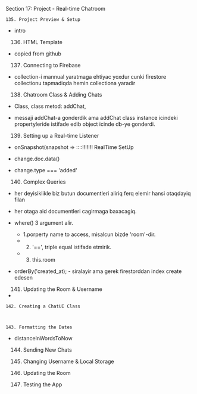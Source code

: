Section 17: Project - Real-time Chatroom

    
    135. Project Preview & Setup

* intro
    
    
    136. HTML Template
    
* copied from github

    
    137. Connecting to Firebase

* collection-i mannual yaratmaga ehtiyac yoxdur 
cunki firestore collectionu tapmadiqda hemin collectiona yaradir

    
    
    138. Chatroom Class & Adding Chats

* Class, class metod: addChat, 
* messaji addChat-a gonderdik ama addChat class
instance icindeki propertyleride istifade edib object
  icinde db-ye gonderdi.
    
    
    
    139. Setting up a Real-time Listener

* onSnapshot(snapshot =>   ::::!!!!!!!  RealTime SetUp
* change.doc.data()
* change.type === 'added'
    
    
    140. Complex Queries

* her deyisiklikle biz butun documentleri aliriq
    ferq elemir hansi otaqdayiq filan
* her otaga aid documentleri cagirmaga baxacagiq.  
* where() 3 argument alir.
    * 1.porperty name to access, misalcun bizde 'room'-dir.
    * 2. '==',  triple equal istifade etmirik.
    * 3. this.room
* orderBy('created_at); - siralayir ama gerek firestorddan index create edesen    
    
    
    141. Updating the Room & Username

*

    
    
    142. Creating a ChatUI Class
    
    
    
    143. Formatting the Dates

* distanceInWordsToNow
    
    
    144. Sending New Chats
    
    
    145. Changing Username & Local Storage
    
    
    
    146. Updating the Room
    
    
    147. Testing the App
    
